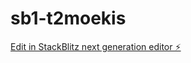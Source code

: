 # sb1-t2moekis

[Edit in StackBlitz next generation editor ⚡️](https://stackblitz.com/~/github.com/sage-wonders/sb1-t2moekis)

